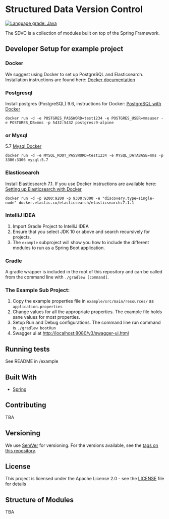 # Structured Data Version Control
[![Language grade: Java](https://img.shields.io/lgtm/grade/java/g/Open-MBEE/mms.svg?logo=lgtm&logoWidth=18)](https://lgtm.com/projects/g/Open-MBEE/mms/context:java)

The SDVC is a collection of modules built on top of the Spring Framework.

## Developer Setup for example project
### Docker 
We suggest using Docker to set up PostgreSQL and Elasticsearch.  Installation 
instructions are found here: [Docker documentation](https://docs.docker.com/)

### Postgresql
Install postgres (PostgreSQL) 9.6, instructions for Docker: [PostgreSQL with Docker](https://hub.docker.com/_/postgres)

    docker run -d -e POSTGRES_PASSWORD=test1234 -e POSTGRES_USER=mmsuser -e POSTGRES_DB=mms -p 5432:5432 postgres:9-alpine
    
### or Mysql
5.7 [Mysql Docker](https://hub.docker.com/_/mysql/)

    docker run -d -e MYSQL_ROOT_PASSWORD=test1234 -e MYSQL_DATABASE=mms -p 3306:3306 mysql:5.7

### Elasticsearch
Install Elasticsearch 7.1.  If you use Docker instructions are available here: [Setting up Elasticsearch with Docker](https://www.elastic.co/guide/en/elasticsearch/reference/current/docker.html)

    docker run -d -p 9200:9200 -p 9300:9300 -e "discovery.type=single-node" docker.elastic.co/elasticsearch/elasticsearch:7.1.1
    
### IntelliJ IDEA

1. Import Gradle Project to IntelliJ IDEA
2. Ensure that you select JDK 10 or above and search recursively for projects.
3. The `example` subproject will show you how to include the different modules to run as a Spring Boot application.

### Gradle
A gradle wrapper is included in the root of this repository and can be called from the command line with `./gradlew [command]`.

### The Example Sub Project:
1. Copy the example properties file in `example/src/main/resources/` as `application.properties`
1. Change values for all the appropriate properties. The example file holds sane values for most properties.
1. Setup Run and Debug configurations. The command line run command is `./gradlew bootRun`
1. Swagger ui at [http://localhost:8080/v3/swagger-ui.html](http://localhost:8080/v3/swagger-ui.html)

## Running tests

See README in /example

## Built With

* [Spring](https://spring.io)


## Contributing

TBA

## Versioning

We use [SemVer](http://semver.org/) for versioning. For the versions available, see the [tags on this repository](https://github.com/Open-MBEE/mms-sdvc.git). 


## License

This project is licensed under the Apache License 2.0 - see the [LICENSE](LICENSE) file for details

## Structure of Modules 

TBA


